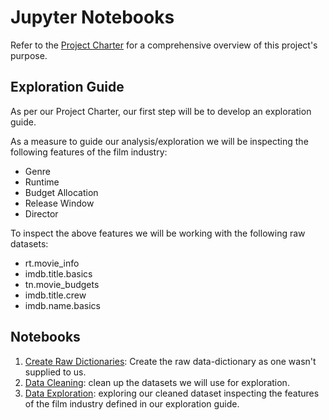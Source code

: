 # Jupyter Notebooks

Refer to the [Project Charter](../docs/project/charter.md) for a comprehensive overview
of this project's purpose.

## Exploration Guide

As per our Project Charter, our first step will be to develop an exploration guide.  

As a measure to guide our analysis/exploration we will be inspecting the following
features of the film industry:

- Genre
- Runtime
- Budget Allocation
- Release Window
- Director

To inspect the above features we will be working with the following raw datasets: 

- rt.movie_info
- imdb.title.basics
- tn.movie_budgets
- imdb.title.crew
- imdb.name.basics

## Notebooks

1. [Create Raw Dictionaries](./01-eamor-create-raw-data-dictionary.ipynb): Create the raw
   data-dictionary as one wasn't supplied to us.
2. [Data Cleaning](./02-eamor-data-cleaning.ipynb): clean up the datasets we will use for
   exploration.
3. [Data Exploration](./03-eamor-data-exploration.ipynb): exploring our cleaned dataset
   inspecting the features of the film industry defined in our exploration guide.